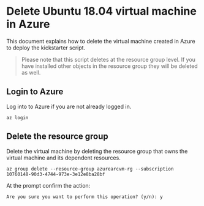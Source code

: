 # Delete Ubuntu 18.04 virtual machine in Azure

This document explains how to delete the virtual machine created in Azure to deploy the kickstarter script.

> Please note that this script deletes at the resource group level. If you have installed other objects in the resource group they will be deleted as well.

## Login to Azure

Log into to Azure if you are not already logged in.

```terminal
az login
```

## Delete the resource group

Delete the virtual machine by deleting the resource group that owns the virtual machine and its dependent resources.

```terminal
az group delete --resource-group azurearcvm-rg --subscription 10760148-90d3-4744-973e-3e12e8ba28bf 
```

At the prompt confirm the action:
```
Are you sure you want to perform this operation? (y/n): y
```
